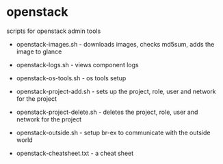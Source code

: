 openstack
=========

scripts for openstack admin tools
- openstack-images.sh - downloads images, checks md5sum, adds the image to glance
- openstack-logs.sh - views component logs
- openstack-os-tools.sh - os tools setup
- openstack-project-add.sh - sets up the project, role, user and network for the project
- openstack-project-delete.sh - deletes the project, role, user and network for the project
- openstack-outside.sh - setup br-ex to communicate with the outside world

- openstack-cheatsheet.txt - a cheat sheet
